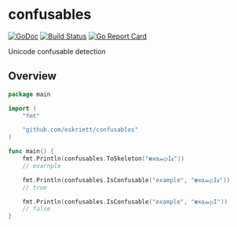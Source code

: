 # confusables

[![GoDoc](https://godoc.org/github.com/eskriett/confusables?status.svg)](https://godoc.org/github.com/eskriett/confusables)
[![Build Status](https://travis-ci.org/eskriett/confusables.svg?branch=master)](https://travis-ci.org/eskriett/confusables)
[![Go Report Card](https://goreportcard.com/badge/github.com/eskriett/confusables)](https://goreportcard.com/report/github.com/eskriett/confusables)

Unicode confusable detection

## Overview

```go
package main

import (
	"fmt"

	"github.com/eskriett/confusables"
)

func main() {
	fmt.Println(confusables.ToSkeleton("𝐞х⍺𝓂𝕡Іꬲ"))
	// exarnple

	fmt.Println(confusables.IsConfusable("example", "𝐞х⍺𝓂𝕡Іꬲ"))
	// true

	fmt.Println(confusables.IsConfusable("example", "𝐞х⍺𝓂𝕡І"))
	// false
}
```
